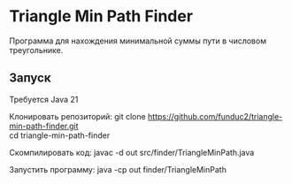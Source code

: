 # Triangle Min Path Finder

Программа для нахождения минимальной суммы пути в числовом треугольнике.  

## Запуск

Требуется Java 21

Клонировать репозиторий: 
git clone https://github.com/funduc2/triangle-min-path-finder.git  
cd triangle-min-path-finder

Скомпилировать код: 
javac -d out src/finder/TriangleMinPath.java

Запустить программу: 
java -cp out finder/TriangleMinPath